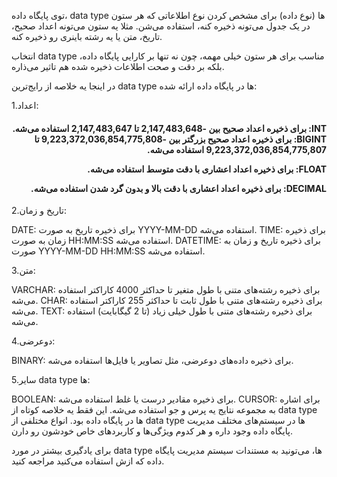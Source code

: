 
توی پایگاه داده، data type ها (نوع داده) برای مشخص کردن نوع اطلاعاتی که هر ستون در یک جدول می‌تونه ذخیره کنه، استفاده می‌شن. مثلا یه ستون می‌تونه اعداد صحیح، تاریخ، متن یا یه رشته باینری رو ذخیره کنه.

انتخاب data type مناسب برای هر ستون خیلی مهمه، چون نه تنها بر کارایی پایگاه داده، بلکه بر دقت و صحت اطلاعات ذخیره شده هم تاثیر می‌ذاره.

در اینجا یه خلاصه از رایج‌ترین data type ها در پایگاه داده ارائه شده:

1.اعداد:

<h4 dir="rtl"> INT: برای ذخیره اعداد صحیح بین -2,147,483,648 تا 2,147,483,647 استفاده می‌شه.
BIGINT: برای ذخیره اعداد صحیح بزرگتر بین -9,223,372,036,854,775,808 تا 9,223,372,036,854,775,807 استفاده می‌شه.
  
FLOAT: برای ذخیره اعداد اعشاری با دقت متوسط استفاده می‌شه.

DECIMAL: برای ذخیره اعداد اعشاری با دقت بالا و بدون گرد شدن استفاده می‌شه. </h4>

2.تاریخ و زمان:

DATE: برای ذخیره تاریخ به صورت YYYY-MM-DD استفاده می‌شه.
TIME: برای ذخیره زمان به صورت HH:MM:SS استفاده می‌شه.
DATETIME: برای ذخیره تاریخ و زمان به صورت YYYY-MM-DD HH:MM:SS استفاده می‌شه.

3.متن:

VARCHAR: برای ذخیره رشته‌های متنی با طول متغیر تا حداکثر 4000 کاراکتر استفاده می‌شه.
CHAR: برای ذخیره رشته‌های متنی با طول ثابت تا حداکثر 255 کاراکتر استفاده می‌شه.
TEXT: برای ذخیره رشته‌های متنی با طول خیلی زیاد (تا 2 گیگابایت) استفاده می‌شه.

4.دوعرضی:

BINARY: برای ذخیره داده‌های دوعرضی، مثل تصاویر یا فایل‌ها استفاده می‌شه.

5.سایر data type ها:

BOOLEAN: برای ذخیره مقادیر درست یا غلط استفاده می‌شه.
CURSOR: برای اشاره به مجموعه نتایج یه پرس و جو استفاده می‌شه.
این فقط یه خلاصه کوتاه از data type ها در پایگاه داده بود. انواع مختلفی از data type ها در سیستم‌های مختلف مدیریت پایگاه داده وجود داره و هر کدوم ویژگی‌ها و کاربردهای خاص خودشون رو دارن.

برای یادگیری بیشتر در مورد data type ها، می‌تونید به مستندات سیستم مدیریت پایگاه داده که ازش استفاده می‌کنید مراجعه کنید.
